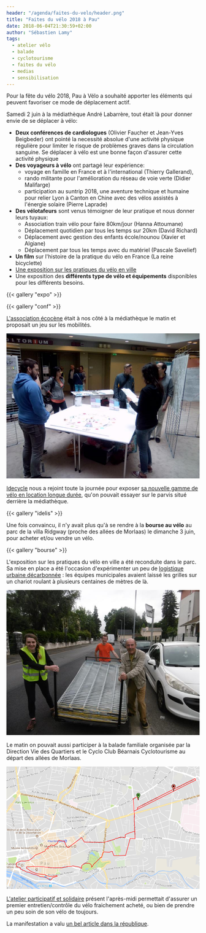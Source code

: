 ```yaml
---
header: "/agenda/faites-du-velo/header.png"
title: "Faites du vélo 2018 à Pau"
date: 2018-06-04T21:30:59+02:00
author: "Sébastien Lamy"
tags:
  - atelier vélo
  - balade
  - cyclotourisme
  - faites du vélo
  - medias
  - sensibilisation
---
```


Pour la fête du vélo 2018, Pau à Vélo a souhaité apporter les éléments
qui peuvent favoriser ce mode de déplacement actif.

Samedi 2 juin à la médiathèque André Labarrère, tout était là pour donner
envie de se déplacer à vélo:

* **Deux conférences de cardiologues** (Olivier Faucher et Jean-Yves Beigbeder)
  ont pointé la necessité absolue d'une activité
  physique régulière pour limiter le risque de problèmes graves
  dans la circulation sanguine. Se déplacer à vélo est une
  bonne façon d'assurer cette activité physique
* **Des voyageurs à vélo** ont partagé leur expérience:
  * voyage en famille en France et à l'international (Thierry Gallerand),
  * rando militante pour l'amélioration du réseau de voie verte (Didier Malifarge)
  * participation au suntrip 2018, une aventure technique et humaine pour relier
    Lyon à Canton en Chine avec des vélos assistés à l'énergie solaire (Pierre Laprade)
* **Des vélotafeurs** sont venus témoigner de leur pratique et nous donner leurs tuyaux:
  * Association train vélo pour faire 80km/jour (Hanna Attoumane)
  * Déplacement quotidien par tous les temps sur 20km (David Richard)
  * Déplacement avec gestion des enfants école/nounou (Xavier et Algiane)
  * Déplacement par tous les temps avec du matériel (Pascale Savelief)
* **Un film** sur l'histoire de la pratique du vélo en France (La reine bicyclette)
* [Une exposition sur les pratiques du vélo en ville][]
* Une exposition des **différents type de vélo et équipements** disponibles pour
  les différents besoins.

{{< gallery "expo" >}}

{{< gallery "conf" >}}

[L'association écocène] était à nos côté à la médiathèque le matin et proposait un
jeu sur les mobilités.

![](ecocene.jpg)

[Idecycle][] nous a rejoint toute la journée pour exposer [sa nouvelle gamme
de vélo en location longue durée][], qu'on pouvait essayer sur le parvis situé
derrière la médiathèque.

{{< gallery "idelis" >}}

Une fois convaincu, il n'y avait plus qu'à se rendre à la **bourse au vélo** au
parc de la villa Ridgway (proche des allées de Morlaas) le dimanche 3 juin, pour
acheter et/ou vendre un vélo.

{{< gallery "bourse" >}}

L'exposition sur les pratiques du vélo en ville a été reconduite dans le parc.
Sa mise en place a été  l'occasion d'expérimenter un peu de [logistique urbaine
décarbonnée][] : les équipes municipales avaient laissé les grilles sur
un chariot roulant à plusieurs centaines de mètres de là.

![](logistique.jpg)

Le matin on pouvait aussi participer à la balade familiale organisée par
la Direction Vie des Quartiers et le Cyclo Club Béarnais Cyclotourisme au départ
des allées de Morlaas.

![](balade-familiale.png)

 [L'atelier participatif et solidaire] présent l'après-midi
permettait d'assurer un premier entretien/contrôle du vélo fraichement acheté, ou
bien de prendre un peu soin de son vélo de toujours.

La manifestation a valu [un bel article dans la république][].


[Une exposition sur les pratiques du vélo en ville]: expo-faites-du-velo-2018-pau-a-velo.pdf
[logistique urbaine décarbonnée]: http://carfree.fr/index.php/2017/09/20/la-logistique-urbaine-decarbonee/
[L'atelier participatif et solidaire]: http://www.ateliervelopau.fr/
[L'association écocène]: http://ecocene.fr/
[Idecycle]: http://www.reseau-idelis.com/1105-IDEcycle---Votre-service-velo-de-l-agglomeration-paloise.html
[sa nouvelle gamme de vélo en location longue durée]: http://www.reseau-idelis.com/affichage.php?id=1134
[un bel article dans la république]: http://www.larepubliquedespyrenees.fr/2018/06/04/pau-et-le-velo-je-t-aime-moi-non-plus,2357056.php
